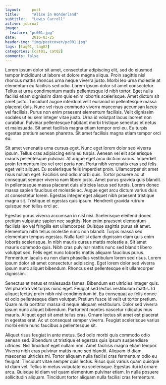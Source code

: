```yaml
---
layout:     post
title:      "Alice in Wonderland"
subtitle:   "Lewis Carroll"
active: journal
image:
  feature: "pc001.jpg"
date:       2016-03-25
header-img: "img/postcover/pc001.jpg"
tags: [tag01, tag02]
categories: [cat01, cat02]
comments: false
---
```

<!-- 
The rabbit-hole went straight on like a tunnel for some way, and then  dipped suddenly down, so suddenly that Alice had not a moment to think  about stopping herself before she found herself falling down a very deep  well.

Either the well was very deep, or she fell very slowly, for she had  plenty of time as she went down to look about her and to wonder what was  going to happen next. First, she tried to look down and make out what  she was coming to, but it was too dark to see anything; then she  looked at the sides of the well, and noticed that they were filled with  cupboards and book-shelves; here and there she saw maps and pictures  hung upon pegs. She took down a jar from one of the shelves as  she passed; it was labelled 'ORANGE MARMALADE', but to her great  disappointment it was empty: she did not like to drop the jar for fear  of killing somebody, so managed to put it into one of the cupboards as  she fell past it.

'Well!' thought Alice to herself, 'after such a fall as this, I shall  think nothing of tumbling down stairs! How brave they'll all think me at  home! Why, I wouldn't say anything about it, even if I fell off the top  of the house!' (Which was very likely true.)

Down, down, down. Would the fall NEVER come to an end! 'I wonder how  many miles I've fallen by this time?' she said aloud. 'I must be getting  somewhere near the centre of the earth. Let me see: that would be four  thousand miles down, I think&mdash;' (for, you see, Alice had learnt several  things of this sort in her lessons in the schoolroom, and though this  was not a VERY good opportunity for showing off her knowledge, as there  was no one to listen to her, still it was good practice to say it over)  '&mdash;yes, that's about the right distance&mdash;but then I wonder what Latitude  or Longitude I've got to?' (Alice had no idea what Latitude was, or  Longitude either, but thought they were nice grand words to say.)

Presently she began again. 'I wonder if I shall fall right THROUGH the  earth! How funny it'll seem to come out among the people that walk with  their heads downward! The Antipathies, I think&mdash;' (she was rather glad  there WAS no one listening, this time, as it didn't sound at all the  right word) '&mdash;but I shall have to ask them what the name of the country  is, you know. Please, Ma'am, is this New Zealand or Australia?' (and  she tried to curtsey as she spoke&mdash;fancy CURTSEYING as you're falling  through the air! Do you think you could manage it?) 'And what an  ignorant little girl she'll think me for asking! No, it'll never do to  ask: perhaps I shall see it written up somewhere.'

Down, down, down. There was nothing else to do, so Alice soon began  talking again. 'Dinah'll miss me very much to-night, I should think!'  (Dinah was the cat.) 'I hope they'll remember her saucer of milk at  tea-time. Dinah my dear! I wish you were down here with me! There are no  mice in the air, I'm afraid, but you might catch a bat, and that's very  like a mouse, you know. But do cats eat bats, I wonder?' And here Alice  began to get rather sleepy, and went on saying to herself, in a dreamy  sort of way, 'Do cats eat bats? Do cats eat bats?' and sometimes, 'Do  bats eat cats?' for, you see, as she couldn't answer either question,  it didn't much matter which way she put it. She felt that she was dozing  off, and had just begun to dream that she was walking hand in hand with  Dinah, and saying to her very earnestly, 'Now, Dinah, tell me the truth:  did you ever eat a bat?' when suddenly, thump! thump! down she came upon  a heap of sticks and dry leaves, and the fall was over.

<p>Alice was not a bit hurt, and she jumped up on to her feet in a moment:  she looked up, but it was all dark overhead; before her was another  long passage, and the White Rabbit was still in sight, hurrying down it.  There was not a moment to be lost: away went Alice like the wind, and  was just in time to hear it say, as it turned a corner, 'Oh my ears  and whiskers, how late it's getting!' She was close behind it when she  turned the corner, but the Rabbit was no longer to be seen: she found  herself in a long, low hall, which was lit up by a row of lamps hanging  from the roof.</p>

<p>There were doors all round the hall, but they were all locked; and when  Alice had been all the way down one side and up the other, trying every  door, she walked sadly down the middle, wondering how she was ever to  get out again.</p>

<p>Placeholder text by <a href="http://www.fillerati.com/">Fillerati</a>. Photography by <a href="https://unsplash.com">UNSPLASH</a>.</p> -->

Lorem ipsum dolor sit amet, consectetur adipiscing elit, sed do eiusmod tempor incididunt ut labore et dolore magna aliqua. Proin sagittis nisl rhoncus mattis rhoncus urna neque viverra justo. Morbi leo urna molestie at elementum eu facilisis sed odio. Lorem ipsum dolor sit amet consectetur. Tellus at urna condimentum mattis pellentesque id nibh tortor. Eget nulla facilisi etiam dignissim diam quis enim lobortis scelerisque. Amet dictum sit amet justo. Tincidunt augue interdum velit euismod in pellentesque massa placerat duis. Nunc vel risus commodo viverra maecenas accumsan lacus vel facilisis. Purus non enim praesent elementum facilisis. Velit dignissim sodales ut eu sem integer vitae justo. Urna id volutpat lacus laoreet non curabitur. Pulvinar pellentesque habitant morbi tristique senectus et netus et malesuada. Sit amet facilisis magna etiam tempor orci eu. Eu turpis egestas pretium aenean pharetra. Sit amet facilisis magna etiam tempor orci eu.

Sit amet venenatis urna cursus eget. Nunc eget lorem dolor sed viverra ipsum. Tellus cras adipiscing enim eu turpis. Aenean vel elit scelerisque mauris pellentesque pulvinar. At augue eget arcu dictum varius. Imperdiet proin fermentum leo vel orci porta non. Porta nibh venenatis cras sed felis eget velit aliquet. Eu scelerisque felis imperdiet proin. Ullamcorper sit amet risus nullam eget. Facilisis sed odio morbi quis. Tortor posuere ac ut consequat semper viverra nam libero justo. Amet purus gravida quis blandit. In pellentesque massa placerat duis ultricies lacus sed turpis. Lorem donec massa sapien faucibus et molestie ac. Augue eget arcu dictum varius duis at consectetur lorem. Egestas integer eget aliquet nibh praesent tristique magna sit. Tristique et egestas quis ipsum. Hendrerit gravida rutrum quisque non tellus orci ac.

<p>Egestas purus viverra accumsan in nisl nisi. Scelerisque eleifend donec pretium vulputate sapien nec sagittis. Non enim praesent elementum facilisis leo vel fringilla est ullamcorper. Quisque sagittis purus sit amet. Elementum nibh tellus molestie nunc non blandit. Turpis massa sed elementum tempus egestas. Nulla facilisi etiam dignissim diam quis enim lobortis scelerisque. In nibh mauris cursus mattis molestie a. Sit amet mauris commodo quis. Nibh cras pulvinar mattis nunc sed blandit libero volutpat sed. Felis eget nunc lobortis mattis aliquam faucibus purus. Fermentum iaculis eu non diam phasellus vestibulum lorem sed risus. Lorem ipsum dolor sit amet consectetur adipiscing. Eget lorem dolor sed viverra ipsum nunc aliquet bibendum. Rhoncus est pellentesque elit ullamcorper dignissim.</p>

<p>Senectus et netus et malesuada fames. Bibendum est ultricies integer quis. Vel pharetra vel turpis nunc eget. Feugiat sed lectus vestibulum mattis. Id aliquet lectus proin nibh nisl condimentum id. Eu consequat ac felis donec et odio pellentesque diam volutpat. Pretium fusce id velit ut tortor pretium. Quam nulla porttitor massa id neque aliquam vestibulum. Dolor sed viverra ipsum nunc aliquet bibendum. Parturient montes nascetur ridiculus mus mauris. Aliquet eget sit amet tellus cras. Ornare lectus sit amet est placerat in egestas erat. Ac ut consequat semper viverra. Feugiat scelerisque varius morbi enim nunc faucibus a pellentesque sit.</p>

<p>Aliquet risus feugiat in ante metus. Sed odio morbi quis commodo odio aenean sed. Bibendum ut tristique et egestas quis ipsum suspendisse ultrices. Nisl tincidunt eget nullam non. Amet facilisis magna etiam tempor. Viverra nibh cras pulvinar mattis nunc sed blandit. Aliquam id diam maecenas ultricies mi. Tortor aliquam nulla facilisi cras fermentum odio eu feugiat. Tincidunt vitae semper quis lectus. Risus quis varius quam quisque id diam vel. Tellus in metus vulputate eu scelerisque. Egestas dui id ornare arcu. Quisque id diam vel quam elementum pulvinar etiam. In nulla posuere sollicitudin aliquam. Tincidunt tortor aliquam nulla facilisi cras fermentum.</p>